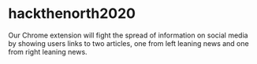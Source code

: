 # hackthenorth2020
Our Chrome extension will fight the spread of information on social media by showing users links to two articles, one from left leaning news and one from right leaning news.
